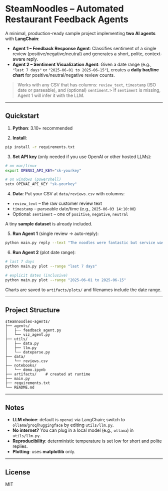 
# SteamNoodles – Automated Restaurant Feedback Agents

A minimal, production-ready sample project implementing **two AI agents** with **LangChain**:

- **Agent 1 – Feedback Response Agent**: Classifies sentiment of a single review (positive/negative/neutral) and generates a short, polite, context-aware reply.
- **Agent 2 – Sentiment Visualization Agent**: Given a date range (e.g., `"last 7 days"` or `"2025-06-01 to 2025-06-15"`), creates a **daily bar/line chart** for positive/neutral/negative review counts.

> Works with any CSV that has columns: `review_text`, `timestamp` (ISO date or parseable), and (optional) `sentiment`.> If `sentiment` is missing, Agent 1 will infer it with the LLM.

---

## Quickstart

1) **Python**: 3.10+ recommended

2) **Install**:
```bash
pip install -r requirements.txt
```

3) **Set API key** (only needed if you use OpenAI or other hosted LLMs):
```bash
# on mac/linux
export OPENAI_API_KEY="sk-yourkey"

# on windows (powershell)
setx OPENAI_API_KEY "sk-yourkey"
```

4) **Data**: Put your CSV at `data/reviews.csv` with columns:
- `review_text` – the raw customer review text
- `timestamp` – parseable date/time (e.g., `2025-06-03 14:10:00`)
- Optional: `sentiment` – one of `positive`, `negative`, `neutral`

A tiny **sample dataset** is already included.

5) **Run Agent 1** (single review -> auto-reply):
```bash
python main.py reply --text "The noodles were fantastic but service was slow."
```

6) **Run Agent 2** (plot date range):
```bash
# last 7 days
python main.py plot --range "last 7 days"

# explicit dates (inclusive)
python main.py plot --range "2025-06-01 to 2025-06-15"
```

Charts are saved to `artifacts/plots/` and filenames include the date range.

---

## Project Structure

```
steamnoodles-agents/
├── agents/
│   ├── feedback_agent.py
│   └── viz_agent.py
├── utils/
│   ├── data.py
│   ├── llm.py
│   └── dateparse.py
├── data/
│   └── reviews.csv
├── notebooks/
│   └── demo.ipynb
├── artifacts/    # created at runtime
├── main.py
├── requirements.txt
└── README.md
```

---

## Notes

- **LLM choice**: default is `openai` via LangChain; switch to `ollama`/`groq`/`huggingface` by editing `utils/llm.py`.
- **No internet?** You can plug in a local model (e.g., `ollama`) in `utils/llm.py`.
- **Reproducibility**: deterministic temperature is set low for short and polite replies.
- **Plotting**: uses **matplotlib** only.

---

## License
MIT
